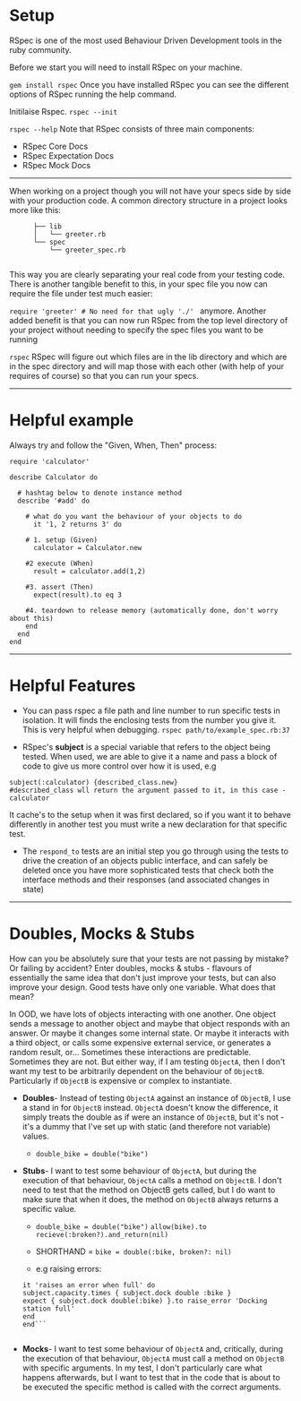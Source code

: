 # Setup

RSpec is one of the most used Behaviour Driven Development tools in the ruby community.

Before we start you will need to install RSpec on your machine.

```gem install rspec```
Once you have installed RSpec you can see the different options of RSpec running the help command.

Initilaise Rspec.
```rspec --init```

```rspec --help```
Note that RSpec consists of three main components:
* RSpec Core Docs
* RSpec Expectation Docs
* RSpec Mock Docs

***

When working on a project though you will not have your specs side by side with your production code. A common directory structure in a project looks more like this:

```
      ├── lib
      │   └── greeter.rb
      └── spec
          └── greeter_spec.rb
         
```         
          
This way you are clearly separating your real code from your testing code. There is another tangible benefit to this, in your spec file you now can require the file under test much easier:

```require 'greeter' # No need for that ugly './' ``` anymore. Another added benefit is that you can now run RSpec from the top level directory of your project without needing to specify the spec files you want to be running

```rspec``` RSpec will figure out which files are in the lib directory and which are in the spec directory and will map those with each other (with help of your requires of course) so that you can run your specs.

---

# Helpful example

Always try and follow the "Given, When, Then" process:

```
require 'calculator'

describe Calculator do

  # hashtag below to denote instance method
  describe '#add' do
  
    # what do you want the behaviour of your objects to do
      it '1, 2 returns 3' do
      
    # 1. setup (Given)	
      calculator = Calculator.new
      
    #2 execute (When)
      result = calculator.add(1,2)
      
    #3. assert (Then)
      expect(result).to eq 3
      
    #4. teardown to release memory (automatically done, don't worry about this)
    end
  end
end
```

---

# Helpful Features

* You can pass rspec a file path and line number to run specific tests in isolation. It will finds the enclosing tests from the number you give it. This is very helpful when debugging. ```rspec path/to/example_spec.rb:37```

*  RSpec's **subject** is a special variable that refers to the object being tested. When used, we are able to give it a name
and pass a block of code to give us more control over how it is used, e.g
```describe Calculator do
subject(:calculator) {described_class.new}
#described_class wll return the argument passed to it, in this case - calculator
```
It cache's to the setup when it was first declared, so if you want it to behave differently in another test you must write a new declaration for that specific test.

* The ```respond_to``` tests are an initial step you go through using the tests to drive the creation of an objects public interface, and can safely be deleted once you have more sophisticated tests that check both the interface methods and their responses (and associated changes in state)

---

# Doubles, Mocks & Stubs

How can you be absolutely sure that your tests are not passing by mistake? Or failing by accident? Enter doubles, mocks & stubs  - flavours of essentially the same idea that don't just improve your tests, but can also improve your design. Good tests have only one variable. What does that mean?

In OOD, we have lots of objects interacting with one another. One object sends a message to another object and maybe that object responds with an answer. Or maybe it changes some internal state. Or maybe it interacts with a third object, or calls some expensive external service, or generates a random result, or...
Sometimes these interactions are predictable. Sometimes they are not. But either way, if I am testing ```ObjectA```, then I don't want my test to be arbitrarily dependent on the behaviour of ```ObjectB```. Particularly if ```ObjectB``` is expensive or complex to instantiate.

* **Doubles**-
Instead of testing ```ObjectA``` against an instance of ```ObjectB```, I use a stand in for ```ObjectB``` instead. ```ObjectA``` doesn't know the difference, it simply treats the double as if were an instance of ```ObjectB```, but it's not - it's a dummy that I've set up with static (and therefore not variable) values.

    * ```double_bike = double("bike")```


* **Stubs**-
I want to test some behaviour of ```ObjectA```, but during the execution of that behaviour, ```ObjectA``` calls a method on ```ObjectB```. I don't need to test that the method on ObjectB gets called, but I do want to make sure that when it does, the method on ```ObjectB``` always returns a specific value.

     * ```double_bike = double("bike")```
     ```allow(bike).to recieve(:broken?).and_return(nil) ```
     * SHORTHAND = ```bike = double(:bike, broken?: nil)```
     
     * e.g raising errors:
     ```describe 'dock' do
     it 'raises an error when full' do
    subject.capacity.times { subject.dock double :bike }
    expect { subject.dock double(:bike) }.to raise_error 'Docking station full'
     end
    end```


* **Mocks**-
I want to test some behaviour of ```ObjectA``` and, critically, during the execution of that behaviour, ```ObjectA``` must call a method on ```ObjectB``` with specific arguments. In my test, I don't particularly care what happens afterwards, but I want to test that in the code that is about to be executed the specific method is called with the correct arguments.

